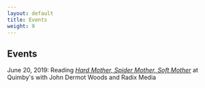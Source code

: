 ```yaml
---
layout: default
title: Events
weight: 9
---
```


Events
-------

June 20, 2019: Reading <a href="https://radixmedia.org/product/hard-mother-by-hal-y-zhang/"><em>Hard Mother, Spider Mother, Soft Mother</em></a> at Quimby's with John Dermot Woods and Radix Media